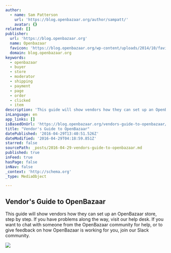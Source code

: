 ```yaml
---
author:
  - name: Sam Patterson
    url: 'https://blog.openbazaar.org/author/sampatt/'
    avatar: {}
related: []
publisher:
  url: 'https://blog.openbazaar.org'
  name: Openbazaar
  favicon: 'https://blog.openbazaar.org/wp-content/uploads/2014/10/favicon.png'
  domain: blog.openbazaar.org
keywords:
  - openbazaar
  - buyer
  - store
  - moderator
  - shipping
  - payment
  - page
  - order
  - clicked
  - item
description: 'This guide will show vendors how they can set up an OpenBazaar store, step by step. If you have problems along the way, visit our help desk. If you want to chat with someone from the OpenBazaar community for help, or to give feedback on how OpenBazaar is working for you, join our Slack community.'
inLanguage: en
app_links: []
isBasedOnUrl: 'https://blog.openbazaar.org/vendors-guide-to-openbazaar/'
title: "Vendor's Guide to OpenBazaar"
datePublished: '2016-04-29T13:40:51.526Z'
dateModified: '2016-04-29T04:18:59.851Z'
starred: false
sourcePath: _posts/2016-04-29-vendors-guide-to-openbazaar.md
published: true
inFeed: true
hasPage: false
inNav: false
_context: 'http://schema.org'
_type: MediaObject

---
```

<article style=""><h1>Vendor's Guide to OpenBazaar</h1><p>This guide will show vendors how they can set up an OpenBazaar store, step by step. If you have problems along the way, visit our help desk. If you want to chat with someone from the OpenBazaar community for help, or to give feedback on how OpenBazaar is working for you, join our Slack community.</p><img src="https://blog.openbazaar.org/wp-content/uploads/2016/02/newuserpage-1024x618.png" /></article>